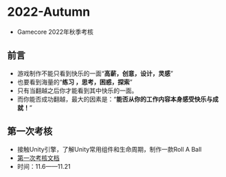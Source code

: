 # 2022-Autumn
* Gamecore 2022年秋季考核  
## 前言
* 游戏制作不能只看到快乐的一面“__高薪，创意，设计，灵感__”    
* 也要看到海量的“__练习 ，思考，困惑，探索__”   
* 只有当翻越之后你才能看到其中快乐的一面。   
* 而你能否成功翻越，最大的因素是：“__能否从你的工作内容本身感受快乐与成就！__”    
## 第一次考核
* 接触Unity引擎，了解Unity常用组件和生命周期，制作一款Roll A Ball
* [第一次考核文档](https://github.com/7ubbti/2022-Autumn/blob/main/doc/%E7%AC%AC%E4%B8%80%E6%AC%A1%E8%80%83%E6%A0%B8%E6%96%87%E6%A1%A3.md)
* 时间：11.6——11.21